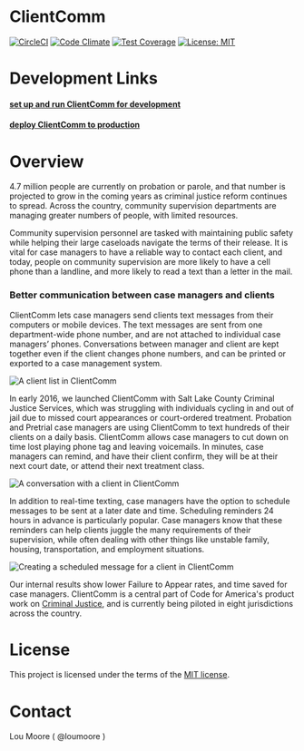 # ClientComm
[![CircleCI](https://circleci.com/gh/codeforamerica/clientcomm-rails.svg?style=svg)](https://circleci.com/gh/codeforamerica/clientcomm-rails)
[![Code Climate](https://codeclimate.com/github/codeforamerica/clientcomm-rails/badges/gpa.svg)](https://codeclimate.com/github/codeforamerica/clientcomm-rails)
[![Test Coverage](https://codeclimate.com/github/codeforamerica/clientcomm-rails/badges/coverage.svg)](https://codeclimate.com/github/codeforamerica/clientcomm-rails/coverage)
[![License: MIT](https://img.shields.io/badge/License-MIT-yellow.svg)](https://opensource.org/licenses/MIT)

# Development Links

#### [set up and run ClientComm for development](DEVELOPMENT.md)

#### [deploy ClientComm to production](deploy/terraform/README.md)

# Overview

4.7 million people are currently on probation or parole, and that number is projected to grow in the
coming years as criminal justice reform continues to spread. Across the country, community supervision
departments are managing greater numbers of people, with limited resources.  

Community supervision personnel are tasked with maintaining public safety while helping their large
caseloads navigate the terms of their release. It is vital for case managers to have a reliable way
to contact each client, and today, people on community supervision are more likely to have a cell
phone than a landline, and more likely to read a text than a letter in the mail. 

### Better communication between case managers and clients

ClientComm lets case managers send clients text messages from their computers or mobile devices. The
text messages are sent from one department-wide phone number, and are not attached to individual case
managers’ phones. Conversations between manager and client are kept together even if the client
changes phone numbers, and can be printed or exported to a case management system.

![A client list in ClientComm](/public/clientcomm_01.png)

In early 2016, we launched ClientComm with Salt Lake County Criminal Justice Services, which was
struggling with individuals cycling in and out of jail due to missed court appearances or court-ordered
treatment. Probation and Pretrial case managers are using ClientComm to text hundreds of their clients
on a daily basis. ClientComm allows case managers to cut down on time lost playing phone tag and
leaving voicemails. In minutes, case managers can remind, and have their client confirm, they will be
at their next court date, or attend their next treatment class.

![A conversation with a client in ClientComm](/public/clientcomm_02.png)

In addition to real-time texting, case managers have the option to schedule messages to be sent at
a later date and time. Scheduling reminders 24 hours in advance is particularly popular. Case managers
know that these reminders can help clients juggle the many requirements of their supervision, while
often dealing with other things like unstable family, housing, transportation, and employment situations.

![Creating a scheduled message for a client in ClientComm](/public/clientcomm_03.png)

Our internal results show lower Failure to Appear rates, and time saved for case managers. ClientComm
is a central part of Code for America's product work on [Criminal Justice](https://www.codeforamerica.org/what/criminal-justice),
and is currently being piloted in eight jurisdictions across the country.

# License

This project is licensed under the terms of the [MIT license](LICENSE).

# Contact

Lou Moore ( @loumoore )
